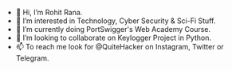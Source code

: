 - 👋 Hi, I’m Rohit Rana.
- 👀 I’m interested in Technology, Cyber Security & Sci-Fi Stuff.
- 🌱 I’m currently doing PortSwigger's Web Academy Course.
- 💞️ I’m looking to collaborate on Keylogger Project in Python.
- 📫 To reach me look for @QuiteHacker on Instagram, Twitter or Telegram.

<!---
rohitranaqh/rohitranaqh is a ✨ special ✨ repository because its `README.md` (this file) appears on your GitHub profile.
You can click the Preview link to take a look at your changes.
--->

